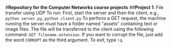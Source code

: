 #**Repository for the Computer Networks course projects**
##**Project 1**: File transfer using UDP
To run: First, start the server and then the client, e.g., `python server.py`, `python client.py`
To perform a GET request, the machine running the server must have a folder named "assets" containing text or image files. 
The file will be transferred to the client using the following command:
`GET filename.extension`. 
If you want to corrupt the file, just add the word `CORRUPT` as the third argument. 
To exit, type `!q`.